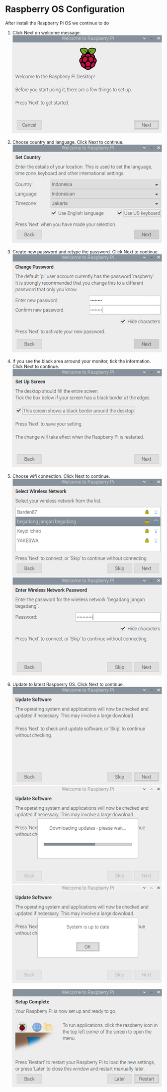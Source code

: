 # Raspberry OS Configuration
After install the Raspberry Pi OS we continue to do <br/>
1. Click Next on welcome message. <br/>
![alt tag](https://github.com/NowDB/Raspberry-Pi-Tutorial/raw/main/install_2/1.png)<br/><br/>
2. Choose country and language. Click Next to continue. <br/>
![alt tag](https://github.com/NowDB/Raspberry-Pi-Tutorial/raw/main/install_2/2.png)<br/><br/>
3. Create new password and retype the password. Click Next to continue. <br/>
![alt tag](https://github.com/NowDB/Raspberry-Pi-Tutorial/raw/main/install_2/3.png)<br/><br/>
4. If you see the black area arround your monitor, tick the information. Click Next to continue. <br/>
![alt tag](https://github.com/NowDB/Raspberry-Pi-Tutorial/raw/main/install_2/4.png)<br/><br/>
5. Choose wifi connection. Click Next to continue. <br/>
![alt tag](https://github.com/NowDB/Raspberry-Pi-Tutorial/raw/main/install_2/5.png)<br/>
![alt tag](https://github.com/NowDB/Raspberry-Pi-Tutorial/raw/main/install_2/6.png)<br/><br/>
6. Update to latest Raspberry OS. Click Next to continue.<br/>
![alt tag](https://github.com/NowDB/Raspberry-Pi-Tutorial/raw/main/install_2/7.png)<br/>
![alt tag](https://github.com/NowDB/Raspberry-Pi-Tutorial/raw/main/install_2/8.png)<br/>
![alt tag](https://github.com/NowDB/Raspberry-Pi-Tutorial/raw/main/install_2/9.png)<br/><br/>
![alt tag](https://github.com/NowDB/Raspberry-Pi-Tutorial/raw/main/install_2/10.png)